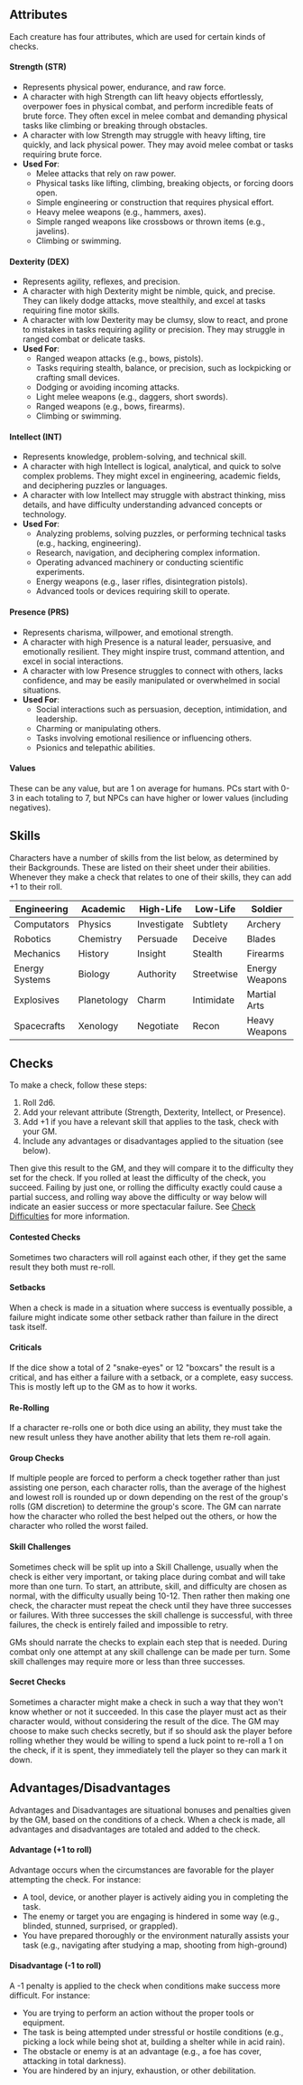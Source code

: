 ## Attributes
Each creature has four attributes, which are used for certain kinds of checks.
#### Strength (STR)
- Represents physical power, endurance, and raw force.
- A character with high Strength can lift heavy objects effortlessly, overpower foes in physical combat, and perform incredible feats of brute force. They often excel in melee combat and demanding physical tasks like climbing or breaking through obstacles.
- A character with low Strength may struggle with heavy lifting, tire quickly, and lack physical power. They may avoid melee combat or tasks requiring brute force.
- **Used For**:
    - Melee attacks that rely on raw power.
    - Physical tasks like lifting, climbing, breaking objects, or forcing doors open.
    - Simple engineering or construction that requires physical effort.
    - Heavy melee weapons (e.g., hammers, axes).
    - Simple ranged weapons like crossbows or thrown items (e.g., javelins).
    - Climbing or swimming.
#### Dexterity (DEX)
- Represents agility, reflexes, and precision.
- A character with high Dexterity might be nimble, quick, and precise. They can likely dodge attacks, move stealthily, and excel at tasks requiring fine motor skills.
- A character with low Dexterity may be clumsy, slow to react, and prone to mistakes in tasks requiring agility or precision. They may struggle in ranged combat or delicate tasks.
- **Used For**:
    - Ranged weapon attacks (e.g., bows, pistols).
    - Tasks requiring stealth, balance, or precision, such as lockpicking or crafting small devices.
    - Dodging or avoiding incoming attacks.
    - Light melee weapons (e.g., daggers, short swords).
    - Ranged weapons (e.g., bows, firearms).
    - Climbing or swimming.
#### Intellect (INT)
- Represents knowledge, problem-solving, and technical skill.
- A character with high Intellect is logical, analytical, and quick to solve complex problems. They might excel in engineering, academic fields, and deciphering puzzles or languages.
- A character with low Intellect may struggle with abstract thinking, miss details, and have difficulty understanding advanced concepts or technology.
- **Used For**:
    - Analyzing problems, solving puzzles, or performing technical tasks (e.g., hacking, engineering).
    - Research, navigation, and deciphering complex information.
    - Operating advanced machinery or conducting scientific experiments.
    - Energy weapons (e.g., laser rifles, disintegration pistols).
    - Advanced tools or devices requiring skill to operate.
#### Presence (PRS)
- Represents charisma, willpower, and emotional strength.
- A character with high Presence is a natural leader, persuasive, and emotionally resilient. They might inspire trust, command attention, and excel in social interactions.
- A character with low Presence struggles to connect with others, lacks confidence, and may be easily manipulated or overwhelmed in social situations.
- **Used For**:
    - Social interactions such as persuasion, deception, intimidation, and leadership.
    - Charming or manipulating others.
    - Tasks involving emotional resilience or influencing others.
    - Psionics and telepathic abilities.
#### Values
These can be any value, but are 1 on average for humans. PCs start with 0-3 in each totaling to 7, but NPCs can have higher or lower values (including negatives).
## Skills
Characters have a number of skills from the list below, as determined by their Backgrounds.
These are listed on their sheet under their abilities. 
Whenever they make a check that relates to one of their skills, they can add +1 to their roll.

| Engineering    | Academic    | High-Life   | Low-Life   | Soldier        | Explorer |
| -------------- | ----------- | ----------- | ---------- | -------------- | -------- |
| Computators    | Physics     | Investigate | Subtlety   | Archery        | Medicate |
| Robotics       | Chemistry   | Persuade    | Deceive    | Blades         | Move     |
| Mechanics      | History     | Insight     | Stealth    | Firearms       | Survival |
| Energy Systems | Biology     | Authority   | Streetwise | Energy Weapons | Navigate |
| Explosives     | Planetology | Charm       | Intimidate | Martial Arts   | Track    |
| Spacecrafts    | Xenology    | Negotiate   | Recon      | Heavy Weapons  | Nature   |
## Checks
To make a check, follow these steps:
1. Roll 2d6.
2. Add your relevant attribute (Strength, Dexterity, Intellect, or Presence).
3. Add +1 if you have a relevant skill that applies to the task, check with your GM.
4. Include any advantages or disadvantages applied to the situation (see below).

Then give this result to the GM, and they will compare it to the difficulty they set for the check. If you rolled at least the difficulty of the check, you succeed. Failing by just one, or rolling the difficulty exactly could cause a partial success, and rolling way above the difficulty or way below will indicate an easier success or more spectacular failure. See [Check Difficulties](/GMs/Check%20Difficulties.md) for more information.
#### Contested Checks
Sometimes two characters will roll against each other, if they get the same result they both must re-roll.
#### Setbacks
When a check is made in a situation where success is eventually possible, a failure might indicate some other setback rather than failure in the direct task itself.
#### Criticals
If the dice show a total of 2 "snake-eyes" or 12 "boxcars" the result is a critical, and has either a failure with a setback, or a complete, easy success. This is mostly left up to the GM as to how it works.
#### Re-Rolling
If a character re-rolls one or both dice using an ability, they must take the new result unless they have another ability that lets them re-roll again.
#### Group Checks
If multiple people are forced to perform a check together rather than just assisting one person, each character rolls, than the average of the highest and lowest roll is rounded up or down depending on the rest of the group's rolls (GM discretion) to determine the group's score. The GM can narrate how the character who rolled the best helped out the others, or how the character who rolled the worst failed.
#### Skill Challenges
Sometimes check will be split up into a Skill Challenge, usually when the check is either very important, or taking place during combat and will take more than one turn. To start, an attribute, skill, and difficulty are chosen as normal, with the difficulty usually being 10-12. Then rather then making one check, the character must repeat the check until they have three successes or failures. With three successes the skill challenge is successful, with three failures, the check is entirely failed and impossible to retry.

GMs should narrate the checks to explain each step that is needed. During combat only one attempt at any skill challenge can be made per turn. Some skill challenges may require more or less than three successes.
#### Secret Checks
Sometimes a character might make a check in such a way that they won't know whether or not it succeeded. In this case the player must act as their character would, without considering the result of the dice. The GM may choose to make such checks secretly, but if so should ask the player before rolling whether they would be willing to spend a luck point to re-roll a 1 on the check, if it is spent, they immediately tell the player so they can mark it down. 
## Advantages/Disadvantages
Advantages and Disadvantages are situational bonuses and penalties given by the GM, based on the conditions of a check. When a check is made, all advantages and disadvantages are totaled and added to the check.
#### Advantage (+1 to roll)
Advantage occurs when the circumstances are favorable for the player attempting the check. For instance:
- A tool, device, or another player is actively aiding you in completing the task.
- The enemy or target you are engaging is hindered in some way (e.g., blinded, stunned, surprised, or grappled).
- You have prepared thoroughly or the environment naturally assists your task (e.g., navigating after studying a map, shooting from high-ground)
#### Disadvantage (-1 to roll)
A -1 penalty is applied to the check when conditions make success more difficult. For instance:
- You are trying to perform an action without the proper tools or equipment.
- The task is being attempted under stressful or hostile conditions (e.g., picking a lock while being shot at, building a shelter while in acid rain).
- The obstacle or enemy is at an advantage (e.g., a foe has cover, attacking in total darkness).
- You are hindered by an injury, exhaustion, or other debilitation.